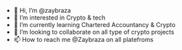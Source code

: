 - 👋 Hi, I’m @zaybraza
- 👀 I’m interested in Crypto & tech
- 🌱 I’m currently learning Chartered Accountancy & Crypto
- 💞️ I’m looking to collaborate on all type of crypto projects 
- 📫 How to reach me @Zaybraza on all platefroms 

<!---
zaybraza/zaybraza is a ✨ special ✨ repository because its `README.md` (this file) appears on your GitHub profile.
You can click the Preview link to take a look at your changes.
--->
